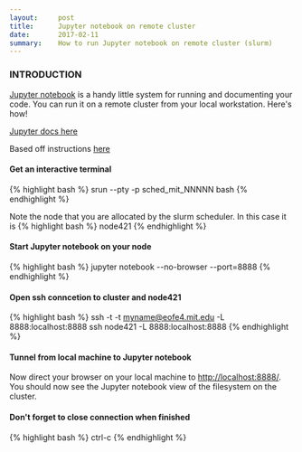 ```yaml
---
layout:     post
title:      Jupyter notebook on remote cluster
date:       2017-02-11
summary:    How to run Jupyter notebook on remote cluster (slurm)
---
```

### INTRODUCTION
[Jupyter notebook](http://jupyter.org/) is a handy little system for running and documenting your code. You can run it on a remote cluster from your local workstation. Here's how!

[Jupyter docs here](https://jupyter.readthedocs.io/en/latest/index.html)

Based off instructions [here](https://wikis.uit.tufts.edu/confluence/display/TuftsUITResearchComputing/Jupyter)

#### Get an interactive terminal
{% highlight bash %}
srun --pty -p sched_mit_NNNNN bash
{% endhighlight %}

Note the node that you are allocated by the slurm scheduler. In this case it is
{% highlight bash %}
node421
{% endhighlight %}

#### Start Jupyter notebook on your node
{% highlight bash %}
jupyter notebook --no-browser --port=8888
{% endhighlight %}

#### Open ssh conncetion to cluster and node421
{% highlight bash %}
ssh -t -t myname@eofe4.mit.edu -L 8888:localhost:8888 ssh node421 -L 8888:localhost:8888
{% endhighlight %}

#### Tunnel from local machine to Jupyter notebook
Now direct your browser on your local machine to [http://localhost:8888/](http://localhost:8888/). You should now see the Jupyter notebook view of the filesystem on the cluster.

#### Don't forget to close connection when finished
{% highlight bash %}
ctrl-c
{% endhighlight %}
